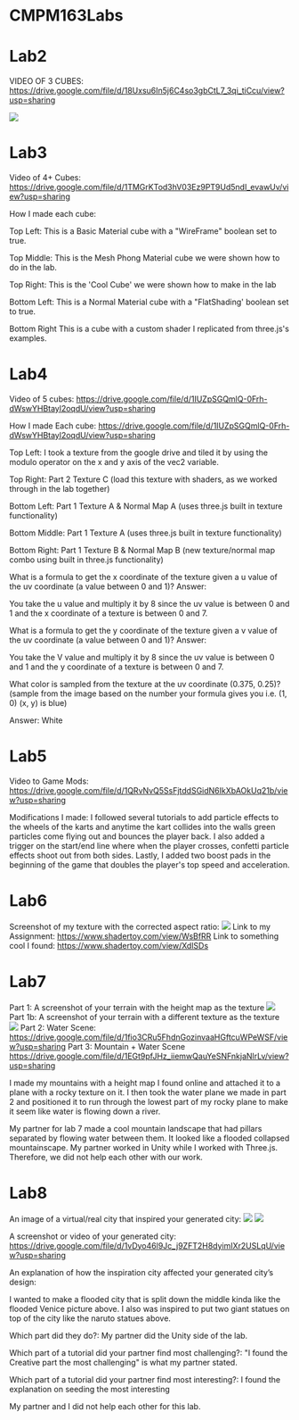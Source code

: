 # CMPM163Labs
# Lab2 #
VIDEO OF 3 CUBES: https://drive.google.com/file/d/18Uxsu6In5j6C4so3gbCtL7_3qi_tiCcu/view?usp=sharing

![](Screenshot%20(43).png)

# Lab3 #
Video of 4+ Cubes: https://drive.google.com/file/d/1TMGrKTod3hV03Ez9PT9Ud5ndI_evawUv/view?usp=sharing

How I made each cube:

Top Left: This is a Basic Material cube with a "WireFrame" boolean set to true.

Top Middle: This is the Mesh Phong Material cube we were shown how to do in the lab.

Top Right: This is the 'Cool Cube' we were shown how to make in the lab

Bottom Left: This is a Normal Material cube with a "FlatShading' boolean set to true.

Bottom Right This is a cube with a custom shader I replicated from three.js's examples.


# Lab4 #
Video of 5 cubes: https://drive.google.com/file/d/1IUZpSGQmlQ-0Frh-dWswYHBtayl2oqdU/view?usp=sharing

How I made Each cube: https://drive.google.com/file/d/1IUZpSGQmlQ-0Frh-dWswYHBtayl2oqdU/view?usp=sharing

Top Left: I took a texture from the google drive and tiled it by using the modulo operator on the x and y axis of the vec2 variable.

Top Right: Part 2 Texture C (load this texture with shaders, as we worked through in the lab together)

Bottom Left: Part 1 Texture A & Normal Map A (uses three.js built in texture functionality)

Bottom Middle: Part 1 Texture A (uses three.js built in texture functionality)

Bottom Right: Part 1 Texture B & Normal Map B (new texture/normal map combo using built in three.js functionality)

What is a formula to get the x coordinate of the texture given a u value of the uv coordinate (a value between 0 and 1)?
Answer: 

You take the u value and multiply it by 8 since the uv value is between 0 and 1 and the x coordinate of a texture is between 0 and 7. 

What is a formula to get the y coordinate of the texture given a v value of the uv coordinate (a value between 0 and 1)?
Answer:

You take the V value and multiply it by 8 since the uv value is between 0 and 1 and the y coordinate of a texture is between 0 and 7. 

What color is sampled from the texture at the uv coordinate (0.375, 0.25)? (sample from the image based on the number your formula gives you i.e. (1, 0) (x, y) is blue)

Answer: White

# Lab5 #
Video to Game Mods: https://drive.google.com/file/d/1QRvNvQ5SsFjtddSGidN6IkXbAOkUq21b/view?usp=sharing

Modifications I made:
I followed several tutorials to add particle effects to the wheels of the karts and anytime the kart collides into the walls green particles come flying out and bounces the player back. I also added a trigger on the start/end line where when the player crosses, confetti particle effects shoot out from both sides. Lastly, I added two boost pads in the beginning of the game that doubles the player's top speed and acceleration.


# Lab6 #
Screenshot of my texture with the corrected aspect ratio:
![](Screenshot%20(51).png)
Link to my Assignment: https://www.shadertoy.com/view/WsBfRR
Link to something cool I found: https://www.shadertoy.com/view/XdlSDs

# Lab7 #
Part 1: A screenshot of your terrain with the height map as the texture 
![](Screenshot%20(53).png)
Part 1b: A screenshot of your terrain with a different texture as the texture
![](Screenshot%20(52).png)
Part 2: Water Scene: https://drive.google.com/file/d/1fio3CRu5FhdnGozinvaaHGftcuWPeWSF/view?usp=sharing
Part 3: Mountain + Water Scene https://drive.google.com/file/d/1EGt9pfJHz_iiemwQauYeSNFnkjaNlrLv/view?usp=sharing

I made my mountains with a height map I found online and attached it to a plane with a rocky texture on it. I then took the water plane we made in part 2 and positioned it to run through the lowest part of my rocky plane to make it seem like water is flowing down a river.

My partner for lab 7 made a cool mountain landscape that had pillars separated by flowing water between them. It looked like a flooded collapsed mountainscape. My partner worked in Unity while I worked with Three.js. Therefore, we did not help each other with our work.

# Lab8 #
An image of a virtual/real city that inspired your generated city: 
![](Venice.jpg)
![](naruto.jpg)

A screenshot or video of your generated city: 
https://drive.google.com/file/d/1vDyo46l9Jc_j9ZFT2H8dyimIXr2USLqU/view?usp=sharing

An explanation of how the inspiration city affected your generated city’s design: 

I wanted to make a flooded city that is split down the middle kinda like the flooded Venice picture above. I also was inspired to put two giant statues on top of the city like the naruto statues above.

Which part did they do?: My partner did the Unity side of the lab.

Which part of a tutorial did your partner find most challenging?: "I found the Creative part the most challenging" is what my partner stated.

Which part of a tutorial did your partner find most interesting?: I found the explanation on seeding the most interesting

My partner and I did not help each other for this lab.

